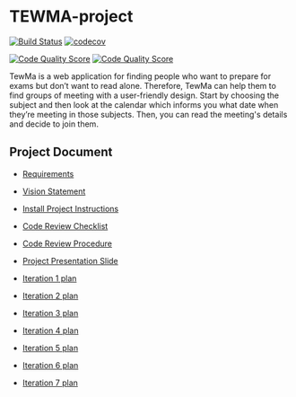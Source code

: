 # TEWMA-project
[![Build Status](https://travis-ci.com/Bouncyyahomie/TEWMA-project.svg?branch=master)](https://travis-ci.com/Bouncyyahomie/TEWMA-project)
[![codecov](https://codecov.io/gh/Bouncyyahomie/TEWMA-project/branch/master/graph/badge.svg)](https://codecov.io/gh/Bouncyyahomie/TEWMA-project)

[![Code Quality Score](https://www.code-inspector.com/project/15883/status/svg)](https://frontend.code-inspector.com/public/project/15883/TEWMA-project/dashboard)
[![Code Quality Score](https://www.code-inspector.com/project/15883/score/svg)](https://frontend.code-inspector.com/public/project/15883/TEWMA-project/dashboard)

TewMa is a web application for finding people who want to prepare for exams but don’t want to read alone. Therefore, TewMa can help them to find groups of meeting with a user-friendly design. Start by choosing the subject and then look at the calendar which informs you what date when they’re meeting in those subjects. Then, you can read the meeting's details and decide to join them.

## Project Document
- [Requirements](../../wiki/Requirements)

- [Vision Statement](../../wiki/Vision%20Statement)

- [Install Project Instructions](INSTALL.md)

- [Code Review Checklist](../../wiki/Checklist)

- [Code Review Procedure](../../wiki/Procedure)

- [Project Presentation Slide](https://o365ku-my.sharepoint.com/:p:/g/personal/jakkrathorn_s_live_ku_th/EQUIpqJ9bWNHkrHIQicH5b8B5DzYgDX59ue05ItNiQkpuA?e=m5L7wh)

- [Iteration 1 plan](../../wiki/Iteration%201%20Plan)

- [Iteration 2 plan](../../wiki/Iteration%202%20Plan)

- [Iteration 3 plan](../../wiki/Iteration%203%20Plan)

- [Iteration 4 plan](../../wiki/Iteration%204%20Plan)

- [Iteration 5 plan](../../wiki/Iteration%205%20Plan)

- [Iteration 6 plan](../../wiki/Iteration%206%20Plan)

- [Iteration 7 plan](../../wiki/Iteration%207%20Plan)
